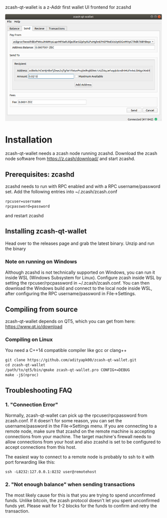 zcash-qt-wallet is a z-Addr first wallet UI frontend for zcashd

![Screenshot](docs/screenshot-main.png?raw=true)

# Installation

zcash-qt-wallet needs a zcash node running zcashd. Download the zcash node software from https://z.cash/download/ and start zcashd.

## Prerequisites: zcashd
zcashd needs to run with RPC enabled and with a RPC username/password set. Add the following entries into ~/.zcash/zcash.conf

```
rpcuser=username
rpcpassword=password
```
and restart zcashd

## Installing zcash-qt-wallet
Head over to the releases page and grab the latest binary. Unzip and run the binary


### Note on running on Windows
Although zcashd is not technically supported on Windows, you can run it inside WSL (Windows Subsystem for Linux). 
Configure zcash inside WSL by setting the rpcuser/rpcpassword in ~/.zcash/zcash.conf. You can
then download the Windows build and connect to the local node inside WSL, after configuring the RPC username/password
in File->Settings.

## Compiling from source
zcash-qt-wallet depends on QT5, which you can get from here: https://www.qt.io/download

### Compiling on Linux
You need a C++14 compatible compiler like gcc or clang++

```
git clone https://github.com/adityapk00/zcash-qt-wallet.git
cd zcash-qt-wallet
/path/to/qt5/bin/qmake zcash-qt-wallet.pro CONFIG+=DEBUG
make -j$(nproc)
```

## Troubleshooting FAQ
### 1. "Connection Error"

Normally, zcash-qt-wallet can pick up the rpcuser/rpcpassword from zcash.conf. If it doesn't for some reason, you can set the username/password in the File->Settings menu. 
If you are connecting to a remote node, make sure that zcashd on the remote machine is accepting connections from your machine. The target machine's firewall needs to allow connections
from your host and also zcashd is set to be configured to accept connections from this host. 

The easiest way to connect to a remote node is probably to ssh to it with port forwarding like this:
```
ssh -L8232:127.0.0.1:8232 user@remotehost
```
### 2. "Not enough balance" when sending transactions
The most likely cause for this is that you are trying to spend unconfirmed funds. Unlike bitcoin, the zcash protocol doesn't let you spent unconfirmed funds yet. Please wait for 
1-2 blocks for the funds to confirm and retry the transaction. 
